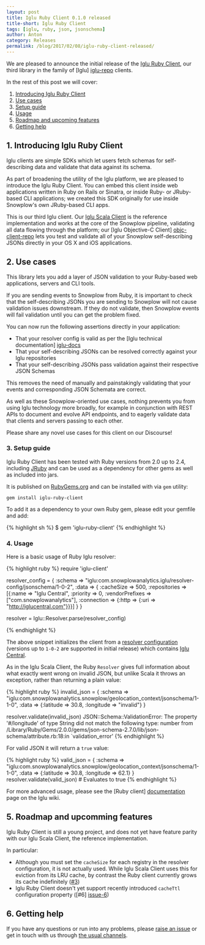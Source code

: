 ```yaml
---
layout: post
title: Iglu Ruby Client 0.1.0 released
title-short: Iglu Ruby Client
tags: [iglu, ruby, json, jsonschema]
author: Anton
category: Releases
permalink: /blog/2017/02/08/iglu-ruby-client-released/
---
```


We are pleased to announce the initial release of the [Iglu Ruby Client][repo], our third library in the family of [Iglu] [iglu-repo] clients.

In the rest of this post we will cover:

1. [Introducing Iglu Ruby Client](/blog/2017-02-08-iglu-ruby-client-0.1.0-released/#intro)
2. [Use cases](/blog/2017-02-08-iglu-ruby-client-0.1.0-released/#use-cases)
3. [Setup guide](/blog/2017-02-08-iglu-ruby-client-0.1.0-released/#setup-guide)
4. [Usage](/blog/2017-02-08-iglu-ruby-client-0.1.0-released/#usage)
5. [Roadmap and upcoming features](/blog/2017-02-08-iglu-ruby-client-0.1.0-released/#roadmap)
6. [Getting help](/blog/2017-02-08-iglu-ruby-client-0.1.0-released/#help)

<!--more-->

<h2 id="intro">1. Introducing Iglu Ruby Client</h2>

Iglu clients are simple SDKs which let users fetch schemas for self-describing data and validate that data against its schema.

As part of broadening the utility of the Iglu platform, we are pleased to introduce the Iglu Ruby Client. You can embed this client inside web applications written in Ruby on Rails or Sinatra, or inside Ruby- or JRuby-based CLI applications; we created this SDK originally for use inside Snowplow's own JRuby-based CLI apps.

This is our third Iglu client. Our [Iglu Scala Client][scala-client-repo] is the reference implementation and works at the core of the Snowplow pipeline, validating all data flowing through the platform; our [Iglu Objective-C Client] [objc-client-repo] lets you test and validate all of your Snowplow self-describing JSONs directly in your OS X and iOS applications.

<h2 id="use-cases">2. Use cases</h2>

This library lets you add a layer of JSON validation to your Ruby-based web applications, servers and CLI tools.

If you are sending events to Snowplow from Ruby, it is important to check that the self-describing JSONs you are sending to Snowplow will not cause validation issues downstream. If they do not validate, then Snowplow events will fail validation until you can get the problem fixed.

You can now run the following assertions directly in your application:

* That your resolver config is valid as per the [Iglu technical documentation] [iglu-docs]
* That your self-describing JSONs can be resolved correctly against your Iglu repositories
* That your self-describing JSONs pass validation against their respective JSON Schemas

This removes the need of manually and painstakingly validating that your events and corresponding JSON Schemata are correct.

As well as these Snowplow-oriented use cases, nothing prevents you from using Iglu technology more broadly, for example in conjunction with REST APIs to document and evolve API endpoints, and to eagerly validate data that clients and servers passing to each other.

Please share any novel use cases for this client on our Discourse!

<h3 id="setup-guide">3. Setup guide</h3>

Iglu Ruby Client has been tested with Ruby versions from 2.0 up to 2.4, including [JRuby][jruby] and can be used as a dependency for other gems as well as included into jars.

It is published on [RubyGems.org][rubygems] and can be installed with via `gem` utility:

`gem install iglu-ruby-client`

To add it as a dependency to your own Ruby gem, please edit your gemfile and add:

{% highlight sh %}
$ gem 'iglu-ruby-client'
{% endhighlight %}

<h3 id="usage">4. Usage</h3>

Here is a basic usage of Ruby Iglu resolver:

{% highlight ruby %}
require 'iglu-client'

resolver_config = {
 :schema => "iglu:com.snowplowanalytics.iglu/resolver-config/jsonschema/1-0-2",
 :data => {
   :cacheSize => 500,
   :repositories => [{:name => "Iglu Central", :priority => 0, :vendorPrefixes => ["com.snowplowanalytics"], :connection => {:http => {:uri => "http://iglucentral.com"}}}]
  }
}

resolver = Iglu::Resolver.parse(resolver_config)

{% endhighlight %}

The above snippet initializes the client from a [resolver configuration][resolver-config] (versions up to `1-0-2` are supported in initial release) which contains [Iglu Central][iglu-central].

As in the Iglu Scala Client, the Ruby `Resolver` gives full information about what exactly went wrong on invalid JSON, but unlike Scala it throws an exception, rather than returning a plain value:

{% highlight ruby %}
invalid_json = {
  :schema => "iglu:com.snowplowanalytics.snowplow/geolocation_context/jsonschema/1-1-0",
  :data => {:latitude => 30.8, :longitude => "invalid"}
}

resolver.validate(invalid_json)
JSON::Schema::ValidationError: The property '#/longitude' of type String did not match the following type: number
from /Library/Ruby/Gems/2.0.0/gems/json-schema-2.7.0/lib/json-schema/attribute.rb:18:in `validation_error'
{% endhighlight %}

For valid JSON it will return a `true` value:

{% highlight ruby %}
valid_json = {
  :schema => "iglu:com.snowplowanalytics.snowplow/geolocation_context/jsonschema/1-1-0",
  :data => {:latitude => 30.8, :longitude => 62.1}
}
resolver.validate(valid_json) # Evaluates to true
{% endhighlight %}

For more advanced usage, please see the [Ruby client] [documentation] page on the Iglu wiki.

<h2 id="roadmap">5. Roadmap and upcomming features</h2>

Iglu Ruby Client is still a young project, and does not yet have feature parity with our Iglu Scala Client, the reference implementation.

In particular:

* Although you must set the `cacheSize` for each registry in the resolver configuration, it is not actually used. While Iglu Scala Client uses this for eviction from its LRU cache, by contrast the Ruby client currently grows its cache indefinitely ([#3][issue-3])
* Iglu Ruby Client doesn't yet support recently introduced `cacheTtl` configuration property ([#6] [issue-6])

<h2 id="help">6. Getting help</h2>

If you have any questions or run into any problems, please [raise an issue][issues] or get in touch with us through [the usual channels][talk-to-us].

[iglu-repo]: https://github.com/snowplow/iglu
[iglu-docs]: https://github.com/snowplow/iglu/wiki

[scala-client-repo]: https://github.com/snowplow/iglu-scala-client
[objc-client-repo]: https://github.com/snowplow/iglu-objc-client
[resolver-config]: https://github.com/snowplow/iglu/wiki/Iglu-client-configuration
[iglu-central]: https://github.com/snowplow/iglu-central/

[rubygems]: https://rubygems.org/
[jruby]: http://jruby.org/
[warbler]: https://github.com/jruby/warbler

[documentation]: https://github.com/snowplow/iglu/wiki/Ruby-client

[repo]: https://github.com/snowplow/iglu-ruby-client
[issues]: https://github.com/snowplow/snowplow/iglu-ruby-client/issues
[issue-3]: https://github.com/snowplow/iglu-ruby-client/issues/3
[issue-6]: https://github.com/snowplow/iglu-ruby-client/issues/6
[talk-to-us]: https://github.com/snowplow/snowplow/wiki/Talk-to-us
